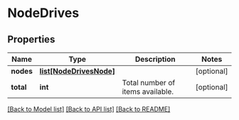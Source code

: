 # NodeDrives

## Properties
Name | Type | Description | Notes
------------ | ------------- | ------------- | -------------
**nodes** | [**list[NodeDrivesNode]**](NodeDrivesNode.md) |  | [optional] 
**total** | **int** | Total number of items available. | [optional] 

[[Back to Model list]](../README.md#documentation-for-models) [[Back to API list]](../README.md#documentation-for-api-endpoints) [[Back to README]](../README.md)


